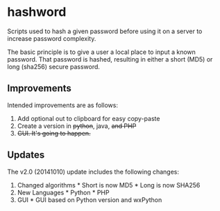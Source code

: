 hashword
========

Scripts used to hash a given password before using it on a server to increase password complexity.

The basic principle is to give a user a local place to input a known password.  That password is hashed, resulting in either a short (MD5) or long (sha256) secure password.

Improvements
------------

Intended improvements are as follows:

1. Add optional out to clipboard for easy copy-paste
2. Create a version in ~~python~~, java, ~~and PHP~~
3. ~~GUI.  It's going to happen.~~


Updates
-------
The v2.0 (20141010) update includes the following changes:
  1. Changed algorithms
    * Short is now MD5
    * Long is now SHA256
  2. New Languages
    * Python
    * PHP
  3. GUI
    *  GUI based on Python version and wxPython
